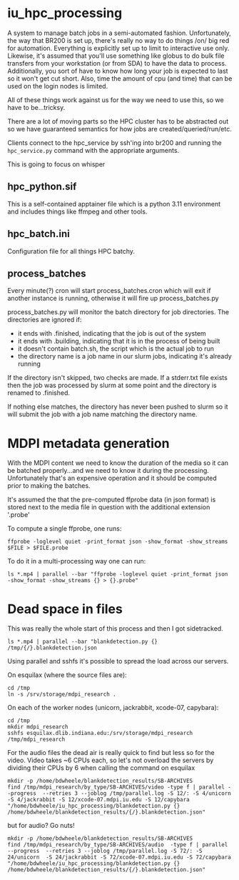 # iu_hpc_processing

A system to manage batch jobs in a semi-automated fashion.  Unfortunately, the 
way that BR200 is set up, there's really no way to do things /on/ big red for
automation.  Everything is explicitly set up to limit to interactive use only.
Likewise, it's assumed that you'll use something like globus to do bulk file
transfers from your workstation (or from SDA) to have the data to process.
Additionally, you sort of have to know how long your job is expected to last so
it won't get cut short.  Also, time the amount of cpu (and time) that can be 
used on the login nodes is limited.

All of these things work against us for the way we need to use this, so we have 
to be...tricksy.

There are a lot of moving parts so the HPC cluster has to be abstracted out so 
we have guaranteed semantics for how jobs are created/queried/run/etc. 

Clients connect to the hpc_service by ssh'ing into br200 and running the 
`hpc_service.py` command with the appropriate arguments. 










This is going to focus on whisper












## hpc_python.sif
This is a self-contained apptainer file which is a python 3.11 environment and
includes things like ffmpeg and other tools.

## hpc_batch.ini
Configuration file for all things HPC batchy.










## process_batches
Every minute(?) cron will start process_batches.cron which will exit if 
another instance is running, otherwise it will fire up process_batches.py

process_batches.py will monitor the batch directory for job directories.  The
directories are ignored if:
* it ends with .finished, indicating that the job is out of the system
* it ends with .building, indicating that it is in the process of being built
* it doesn't contain batch.sh, the script which is the actual job to run
* the directory name is a job name in our slurm jobs, indicating it's 
  already running

If the directory isn't skipped, two checks are made.  If a stderr.txt file
exists then the job was processed by slurm at some point and the directory is
renamed to .finished.

If nothing else matches, the directory has never been pushed to slurm so it
will submit the job with a job name matching the directory name.


# MDPI metadata generation
With the MDPI content we need to know the duration of the media so it can be 
batched properly...and we need to know it during the processing.  Unfortunately 
that's an expensive operation and it should be computed prior to making the 
batches.

It's assumed the that the pre-computed ffprobe data (in json format) is
stored next to the media file in question with the additional extension '.probe'

To compute a single ffprobe, one runs:
```
ffprobe -loglevel quiet -print_format json -show_format -show_streams $FILE > $FILE.probe
```

To do it in a multi-processing way one can run:
```
ls *.mp4 | parallel --bar "ffprobe -loglevel quiet -print_format json -show_format -show_streams {} > {}.probe"
```

# Dead space in files
This was really the whole start of this process and then I got sidetracked.  

```
ls *.mp4 | parallel --bar "blankdetection.py {} /tmp/{/}.blankdetection.json
```

Using parallel and sshfs it's possible to spread the load across our servers.

On esquilax (where the source files are):
```
cd /tmp
ln -s /srv/storage/mdpi_research .
```

On each of the worker nodes (unicorn, jackrabbit, xcode-07, capybara):
```
cd /tmp
mkdir mdpi_research
sshfs esquilax.dlib.indiana.edu:/srv/storage/mdpi_research /tmp/mdpi_research
```

For the audio files the dead air is really quick to find but less so for the
video.  Video takes ~6 CPUs each, so let's not overload the servers by dividing
their CPUs by 6 when calling the command on esquilax

```
mkdir -p /home/bdwheele/blankdetection_results/SB-ARCHIVES
find /tmp/mdpi_research/by_type/SB-ARCHIVES/video -type f | parallel --progress  --retries 3 --joblog /tmp/parallel.log -S 12/: -S 4/unicorn  -S 4/jackrabbit -S 12/xcode-07.mdpi.iu.edu -S 12/capybara   "/home/bdwheele/iu_hpc_processing/blankdetection.py {} /home/bdwheele/blankdetection_results/{/}.blankdetection.json"
```

but for audio?  Go nuts!

```
mkdir -p /home/bdwheele/blankdetection_results/SB-ARCHIVES
find /tmp/mdpi_research/by_type/SB-ARCHIVES/audio  -type f | parallel --progress  --retries 3 --joblog /tmp/parallel.log -S 72/: -S 24/unicorn  -S 24/jackrabbit -S 72/xcode-07.mdpi.iu.edu -S 72/capybara   "/home/bdwheele/iu_hpc_processing/blankdetection.py {} /home/bdwheele/blankdetection_results/{/}.blankdetection.json"
```

